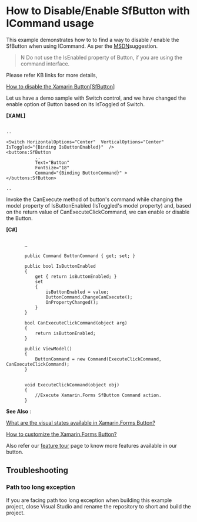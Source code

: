 # How to Disable/Enable SfButton with ICommand usage

This example demonstrates how to to find a way to disable / enable the SfButton when using ICommand. As per the [MSDN](https://docs.microsoft.com/en-us/xamarin/xamarin-forms/app-fundamentals/data-binding/commanding#the-icommand-interface)suggestion.

>N Do not use the IsEnabled property of Button, if you are using the command interface.   

Please refer KB links for more details,

[How to disable the Xamarin Button[SfButton]](https://www.syncfusion.com/kb/11036/how-to-disable-the-xamarin-buttonsfbutton)

Let us have a demo sample with Switch control, and we have changed the enable option of Button based on its IsToggled of Switch.

**[XAML]**

 ```

..  

<Switch HorizontalOptions="Center"  VerticalOptions="Center" IsToggled="{Binding IsButtonEnabled}"  />
<buttons:SfButton 
            ..
            Text="Button" 
            FontSize="18" 
            Command="{Binding ButtonCommand}" >
</buttons:SfButton>

..

 ```

Invoke the CanExecute method of button&#39;s command while changing the model property of IsButtonEnabled (IsToggled&#39;s model property) and, based on the return value of CanExecuteClickCommand, we can enable or disable the Button.

**[C#]**

 ```

        …

        public Command ButtonCommand { get; set; }

        public bool IsButtonEnabled
        {
            get { return isButtonEnabled; }
            set
            {
                isButtonEnabled = value;
                ButtonCommand.ChangeCanExecute();
                OnPropertyChanged();
            }
        }

        bool CanExecuteClickCommand(object arg)
        {
            return isButtonEnabled;
        }

        public ViewModel()
        {
            ButtonCommand = new Command(ExecuteClickCommand, CanExecuteClickCommand);
        }
        
       
        void ExecuteClickCommand(object obj)
        {
            //Execute Xamarin.Forms SfButton Command action.
        }

 ```

**See Also** :

[What are the visual states available in Xamarin.Forms Button?](https://help.syncfusion.com/xamarin/button/visualstates)

[How to customize the Xamarin.Forms Button?](https://help.syncfusion.com/xamarin/button/customization)

Also refer our [feature tour](https://www.syncfusion.com/xamarin-ui-controls/xamarin-button) page to know more features available in our button.

## <a name="troubleshooting"></a>Troubleshooting ##
### Path too long exception
If you are facing path too long exception when building this example project, close Visual Studio and rename the repository to short and build the project.
